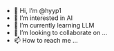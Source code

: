 - 👋 Hi, I’m @hyyp1
- 👀 I’m interested in AI
- 🌱 I’m currently learning LLM
- 💞️ I’m looking to collaborate on ...
- 📫 How to reach me ...

<!---
hyyp1/hyyp1 is a ✨ special ✨ repository because its `README.md` (this file) appears on your GitHub profile.
You can click the Preview link to take a look at your changes.
--->
